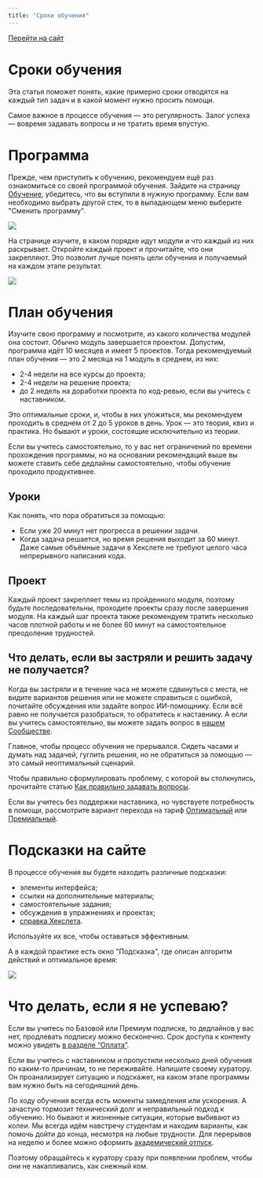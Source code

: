 ```yaml
---
title: "Сроки обучения"
---
```


[Перейти на сайт](https://ru.hexlet.io)

# Сроки обучения

Эта статья поможет понять, какие примерно сроки отводятся на каждый тип задач и в какой момент нужно просить помощи.

Самое важное в процессе обучения — это регулярность. Залог успеха — вовремя задавать вопросы и не тратить время впустую.

# Программа

Прежде, чем приступить к обучению, рекомендуем ещё раз ознакомиться со своей программой обучения. Зайдите на страницу [Обучение](https://ru.hexlet.io/my), убедитесь, что вы вступили в нужную программу. Если вам необходимо выбрать другой стек, то в выпадающем меню выберите "Сменить программу".

![](/img/docs/img-088.png)

На странице изучите, в каком порядке идут модули и что каждый из них раскрывает. Откройте каждый проект и прочитайте, что они закрепляют. Это позволит лучше понять цели обучения и получаемый на каждом этапе результат.

![](/img/docs/img-086.png)

# План обучения

Изучите свою программу и посмотрите, из какого количества модулей она состоит. Обычно модуль завершается проектом. Допустим, программа идёт 10 месяцев и имеет 5 проектов. Тогда рекомендуемый план обучения — это 2 месяца на 1 модуль в среднем, из них:

* 2-4 недели на все курсы до проекта;
* 2-4 недели на решение проекта;
* до 2 недель на доработки проекта по код-ревью, если вы учитесь с наставником.

Это оптимальные сроки, и, чтобы в них уложиться, мы рекомендуем проходить в среднем от 2 до 5 уроков в день. Урок — это теория, квиз и практика. Но бывают и уроки, состоящие исключительно из теории.

Если вы учитесь самостоятельно, то у вас нет ограничений по времени прохождения программы, но на основании рекомендаций выше вы можете ставить себе дедлайны самостоятельно, чтобы обучение проходило продуктивнее.

## Уроки

Как понять, что пора обратиться за помощью:

* Если уже 20 минут нет прогресса в решении задачи.
* Когда задача решается, но время решения выходит за 60 минут. Даже самые объёмные задачи в Хекслете не требуют целого часа непрерывного написания кода.

## Проект

Каждый проект закрепляет темы из пройденного модуля, поэтому будьте последовательны, проходите проекты сразу после завершения модуля. На каждый шаг проекта также рекомендуем тратить несколько часов плотной работы и не более 60 минут на самостоятельное преодоление трудностей.

## Что делать, если вы застряли и решить задачу не получается?

Когда вы застряли и в течение часа не можете сдвинуться с места, не видите вариантов решения или не можете справиться с ошибкой, почитайте обсуждения или задайте вопрос ИИ-помощнику. Если всё равно не получается разобраться, то обратитесь к наставнику. А если вы учитесь самостоятельно, вы можете задать вопрос в [нашем Сообществе](https://help.hexlet.io/article/20443).

Главное, чтобы процесс обучения не прерывался. Сидеть часами и думать над задачей, гуглить решения, но не обратиться за помощью — это самый неоптимальный сценарий.

Чтобы правильно сформулировать проблему, с которой вы столкнулись, прочитайте статью [Как правильно задавать вопросы](https://help.hexlet.io/article/20559).

Если вы учитесь без поддержки наставника, но чувствуете потребность в помощи, рассмотрите вариант перехода на тариф [Оптимальный](https://help.hexlet.io/article/22606) или [Премиальный](https://help.hexlet.io/article/20505).

# Подсказки на сайте

В процессе обучения вы будете находить различные подсказки:

* элементы интерфейса;
* ссылки на дополнительные материалы;
* самостоятельные задания;
* обсуждения в упражнениях и проектах;
* [справка Хекслета](https://help.hexlet.io/).

Используйте их все, чтобы оставаться эффективным.

А в каждой практике есть окно "Подсказка", где описан алгоритм действий и оптимальное время:

![](/img/docs/img-087.png)

# Что делать, если я не успеваю?

Если вы учитесь по Базовой или Премиум подписке, то дедлайнов у вас нет, продлевать подписку можно бесконечно. Срок доступа к контенту можно увидеть [в разделе “Оплата”](https://ru.hexlet.io/account/subscription).

Если вы учитесь с наставником и пропустили несколько дней обучения по каким-то причинам, то не переживайте. Напишите своему куратору. Он проанализирует ситуацию и подскажет, на каком этапе программы вам нужно быть на сегодняшний день.

По ходу обучения всегда есть моменты замедления или ускорения. А зачастую тормозит технический долг и неправильный подход к обучению. Но бывают и жизненные ситуации, которые выбивают из колеи. Мы всегда идём навстречу студентам и находим варианты, как помочь дойти до конца, несмотря на любые трудности. Для перерывов на неделю и более можно оформить [академический отпуск](https://help.hexlet.io/article/20523).

Поэтому обращайтесь к куратору сразу при появлении проблем, чтобы они не накапливались, как снежный ком.
